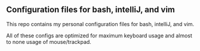 ## Configuration files for bash, intelliJ, and vim

This repo contains my personal configuration files for bash, intelliJ, and vim.

All of these configs are optimized for maximum keyboard usage and almost to none usage of mouse/trackpad.

